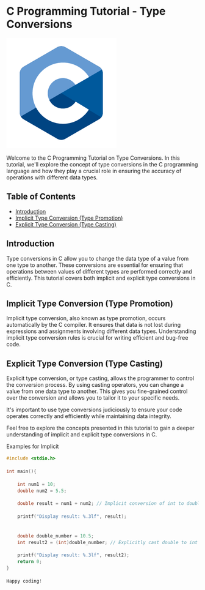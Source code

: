# C Programming Tutorial - Type Conversions

![C Logo](https://raw.githubusercontent.com/github/explore/4e8650f5caebfceea1dd0eab7f3624915dfac1d4/topics/c/c.png)

Welcome to the C Programming Tutorial on Type Conversions. In this tutorial, we'll explore the concept of type conversions in the C programming language and how they play a crucial role in ensuring the accuracy of operations with different data types.

## Table of Contents

- [Introduction](#introduction)
- [Implicit Type Conversion (Type Promotion)](#implicit-type-conversion-type-promotion)
- [Explicit Type Conversion (Type Casting)](#explicit-type-conversion-type-casting)

## Introduction

Type conversions in C allow you to change the data type of a value from one type to another. These conversions are essential for ensuring that operations between values of different types are performed correctly and efficiently. This tutorial covers both implicit and explicit type conversions in C.

## Implicit Type Conversion (Type Promotion)

Implicit type conversion, also known as type promotion, occurs automatically by the C compiler. It ensures that data is not lost during expressions and assignments involving different data types. Understanding implicit type conversion rules is crucial for writing efficient and bug-free code.

## Explicit Type Conversion (Type Casting)

Explicit type conversion, or type casting, allows the programmer to control the conversion process. By using casting operators, you can change a value from one data type to another. This gives you fine-grained control over the conversion and allows you to tailor it to your specific needs.

It's important to use type conversions judiciously to ensure your code operates correctly and efficiently while maintaining data integrity.

Feel free to explore the concepts presented in this tutorial to gain a deeper understanding of implicit and explicit type conversions in C.

Examples for Implicit

```c
#include <stdio.h>

int main(){

    int num1 = 10;
    double num2 = 5.5;

    double result = num1 + num2; // Implicit conversion of int to double

    printf("Display result: %.3lf", result);
    

    double double_number = 10.5;
    int result2 = (int)double_number; // Explicitly cast double to int

    printf("Display result: %.3lf", result2);
    return 0;
}

Happy coding!

